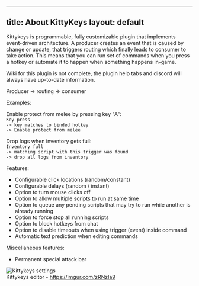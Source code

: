 ----
title: About KittyKeys
layout: default
----

Kittykeys is programmable, fully customizable plugin that implements event-driven architecture. A producer creates an event that is caused by change or update, that triggers routing which finally leads to consumer to take action. This means that you can run set of commands when you press a hotkey or automate it to happen when something happens in-game.

Wiki for this plugin is not complete, the plugin help tabs and discord will always have up-to-date information.

Producer
-> routing
-> consumer

Examples:

Enable protect from melee by pressing key "A":<br>
`Key press`<br>
`-> key matches to binded hotkey`<br>
`-> Enable protect from melee`<br>

Drop logs when inventory gets full:<br>
`Inventory full`<br>
`-> matching script with this trigger was found`<br>
`-> drop all logs from inventory`<br>

Features:
- Configurable click locations (random/constant)
- Configurable delays (random / instant)
- Option to turn mouse clicks off
- Option to allow multiple scripts to run at same time
- Option to queue any pending scripts that may try to run while another is already running
- Option to force stop all running scripts
- Option to block hotkeys from chat
- Option to disable timeouts when using trigger (event) inside command
- Automatic text prediction when editing commands

Miscellaneous features:
- Permanent special attack bar

![Kittykeys settings](https://i.imgur.com/JDt1pTs.png)
<br>Kittykeys editor - https://imgur.com/zRNzIa9